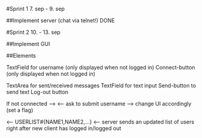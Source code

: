 #Sprint 1 7. sep - 9. sep  

##Implement server (chat via telnet!) DONE

#Sprint 2 10. - 13. sep

##Implement GUI

##Elements

TextField for username (only displayed when not logged in)
Connect-button (only displayed when not logged in)

TextArea for sent/received messages
TextField for text input
Send-button to send text
Log-out button

If not connected --> 
<-- ask to submit username
--> change UI accordingly (set a flag)

<-- USERLIST#{NAME1,NAME2,...} <-- server sends an updated list of users right after new client has logged in/logged out

